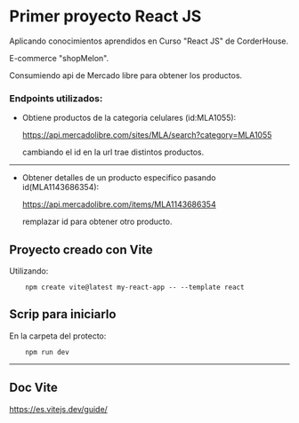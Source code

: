# Primer proyecto React JS
Aplicando conocimientos aprendidos en Curso "React JS" de CorderHouse. 

E-commerce "shopMelon".

Consumiendo api de Mercado libre para obtener los productos.
### Endpoints utilizados:
- Obtiene productos de la categoria celulares (id:MLA1055):

    https://api.mercadolibre.com/sites/MLA/search?category=MLA1055

    cambiando el id en la url trae distintos productos.

---

- Obtener detalles de un producto especifico pasando id(MLA1143686354):

    https://api.mercadolibre.com/items/MLA1143686354

    remplazar id para obtener otro producto.



## Proyecto creado con Vite
Utilizando:

        npm create vite@latest my-react-app -- --template react

## Scrip para iniciarlo
En la carpeta del protecto:

        npm run dev

---
## Doc Vite
https://es.vitejs.dev/guide/
